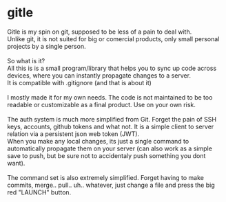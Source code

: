 # gitle
Gitle is my spin on git, supposed to be less of a pain to deal with.<br>
Unlike git, it is not suited for big or comercial products, only small personal projects by a single person.<br><br>
So what is it?<br>
All this is is a small program/library that helps you to sync up code across devices, where you can instantly propagate changes to a server.<br>
It is compatible with .gitignore (and that is about it)<br><br>
I mostly made it for my own needs. The code is not maintained to be too readable or customizable as a final product. Use on your own risk.
<br><br>
The auth system is much more simplified from Git. Forget the pain of SSH keys, accounts, github tokens and what not. It is a simple client to server relation via a persistent json web token (JWT).<br>
When you make any local changes, its just a single command to automatically propagate them on your server (can also work as a simple save to push, but be sure not to accidentaly push something you dont want).<br><br>
The command set is also extremely simplified. Forget having to make commits, merge.. pull.. uh.. whatever, just change a file and press the big red "LAUNCH" button.
